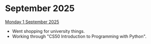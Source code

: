 # September 2025
<ins> Monday 1 September 2025 </ins> <br>
+ Went shopping for university things.
+ Working through "CS50 Introduction to Programming with Python".
